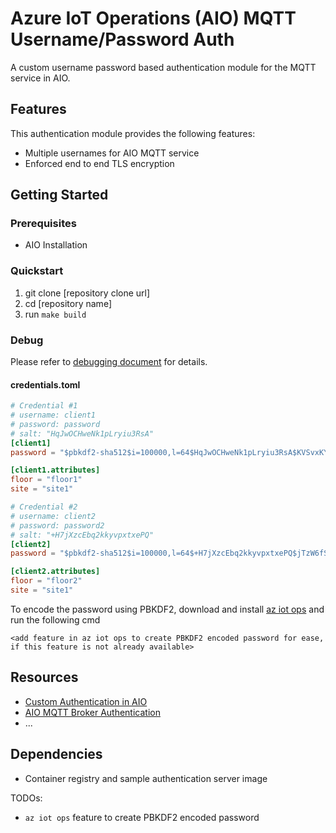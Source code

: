 # Azure IoT Operations (AIO) MQTT Username/Password Auth

A custom username password based authentication module for the MQTT service in AIO.

## Features

This authentication module provides the following features:

* Multiple usernames for AIO MQTT service
* Enforced end to end TLS encryption

## Getting Started

### Prerequisites

* AIO Installation

### Quickstart

1. git clone [repository clone url]
2. cd [repository name]
3. run ```make build```

### Debug

Please refer to [debugging document](docs/debug.md) for details.

#### credentials.toml

``` TOML
# Credential #1
# username: client1
# password: password
# salt: "HqJwOCHweNk1pLryiu3RsA"
[client1]
password = "$pbkdf2-sha512$i=100000,l=64$HqJwOCHweNk1pLryiu3RsA$KVSvxKYcibIG5S5n55RvxKRTdAAfCUtBJoy5IuFzdSZyzkwvUcU+FPawEWFPn+06JyZsndfRTfpiEh+2eSJLkg"

[client1.attributes]
floor = "floor1"
site = "site1"

# Credential #2
# username: client2
# password: password2
# salt: "+H7jXzcEbq2kkyvpxtxePQ"
[client2]
password = "$pbkdf2-sha512$i=100000,l=64$+H7jXzcEbq2kkyvpxtxePQ$jTzW6fSesiuNRLMIkDDAzBEILk7iyyDZ3rjlEwQap4UJP4TaCR+EXQXNukO7qNJWlPPP8leNnJDCBgX/255Ezw"

[client2.attributes]
floor = "floor2"
site = "site1"
```

To encode the password using PBKDF2, download and install [az iot ops](https://learn.microsoft.com/en-us/cli/azure/iot/ops?view=azure-cli-latest) and run the following cmd

```<add feature in az iot ops to create PBKDF2 encoded password for ease, if this feature is not already available>```

## Resources

* [Custom Authentication in AIO](https://github.com/Azure-Samples/explore-iot-operations/tree/main/samples/auth-server-template)
* [AIO MQTT Broker Authentication](https://learn.microsoft.com/en-us/azure/iot-operations/manage-mqtt-broker/howto-configure-authentication?tabs=portal)
* ...

## Dependencies

* Container registry and sample authentication server image

TODOs:

* ```az iot ops``` feature to create PBKDF2 encoded password